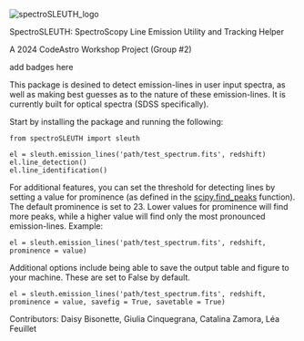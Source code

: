 ![spectroSLEUTH_logo](https://github.com/user-attachments/assets/ca85e421-0096-4487-9726-7a8e936ae99f)

SpectroSLEUTH: SpectroScopy Line Emission Utility and Tracking Helper

A 2024 CodeAstro Workshop Project (Group #2)

add badges here 

This package is desined to detect emission-lines in user input spectra, as well as making best guesses as to the nature of these emission-lines. 
It is currently built for optical spectra (SDSS specifically).

Start by installing the package and running the following:

```
from spectroSLEUTH import sleuth

el = sleuth.emission_lines('path/test_spectrum.fits', redshift)
el.line_detection()
el.line_identification()
```

For additional features, you can set the threshold for detecting lines by setting a value for prominence (as defined in the [scipy.find_peaks](https://docs.scipy.org/doc/scipy/reference/generated/scipy.signal.find_peaks.html) function). The default prominence is set to 23. Lower values for prominence will find more peaks, while a higher value will find only the most pronounced emission-lines.
Example:
```
el = sleuth.emission_lines('path/test_spectrum.fits', redshift, prominence = value)
```
Additional options include being able to save the output table and figure to your machine. These are set to False by default.

```
el = sleuth.emission_lines('path/test_spectrum.fits', redshift, prominence = value, savefig = True, savetable = True)
```

Contributors: Daisy Bisonette, Giulia Cinquegrana, Catalina Zamora, Léa Feuillet 


